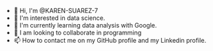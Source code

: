 - 👋 Hi, I'm @KAREN-SUAREZ-7
- 👀 I'm interested in data science.
- 🌱 I'm currently learning data analysis with Google.
- 💞️ I am looking to collaborate in programming
- 📫 How to contact me on my GitHub profile and my Linkedin profile.  
<!---
KAREN-SUAREZ-7/KAREN-SUAREZ-7 is a ✨ special ✨ repository because its `README.md` (this file) appears on your GitHub profile.
You can click the Preview link to take a look at your changes.
--->

